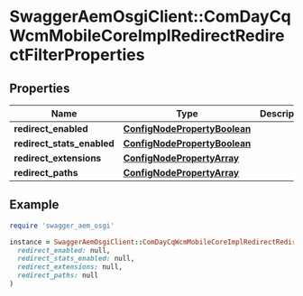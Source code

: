 # SwaggerAemOsgiClient::ComDayCqWcmMobileCoreImplRedirectRedirectFilterProperties

## Properties

| Name | Type | Description | Notes |
| ---- | ---- | ----------- | ----- |
| **redirect_enabled** | [**ConfigNodePropertyBoolean**](ConfigNodePropertyBoolean.md) |  | [optional] |
| **redirect_stats_enabled** | [**ConfigNodePropertyBoolean**](ConfigNodePropertyBoolean.md) |  | [optional] |
| **redirect_extensions** | [**ConfigNodePropertyArray**](ConfigNodePropertyArray.md) |  | [optional] |
| **redirect_paths** | [**ConfigNodePropertyArray**](ConfigNodePropertyArray.md) |  | [optional] |

## Example

```ruby
require 'swagger_aem_osgi'

instance = SwaggerAemOsgiClient::ComDayCqWcmMobileCoreImplRedirectRedirectFilterProperties.new(
  redirect_enabled: null,
  redirect_stats_enabled: null,
  redirect_extensions: null,
  redirect_paths: null
)
```

